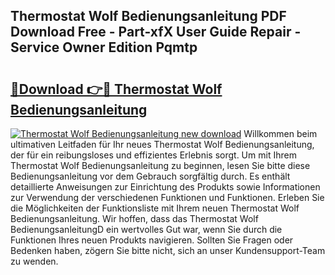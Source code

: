 ## Thermostat Wolf Bedienungsanleitung PDF Download Free - Part-xfX User Guide Repair - Service Owner Edition Pqmtp

# <h2><a href="http://df662uy.blite.top/?on=Thermostat+Wolf+Bedienungsanleitung">🔗Download 👉🔴 Thermostat Wolf Bedienungsanleitung</a></h2>

[![Thermostat Wolf Bedienungsanleitung new download](https://i.imgur.com/lujVjoI.png)](http://df662uy.blite.top/?on=Thermostat+Wolf+Bedienungsanleitung)
Willkommen beim ultimativen Leitfaden für Ihr neues Thermostat Wolf Bedienungsanleitung, der für ein reibungsloses und effizientes Erlebnis sorgt. Um mit Ihrem Thermostat Wolf Bedienungsanleitung zu beginnen, lesen Sie bitte diese Bedienungsanleitung vor dem Gebrauch sorgfältig durch. Es enthält detaillierte Anweisungen zur Einrichtung des Produkts sowie Informationen zur Verwendung der verschiedenen Funktionen und Funktionen. Erleben Sie die Möglichkeiten der Funktionsliste mit Ihrem neuen Thermostat Wolf Bedienungsanleitung. Wir hoffen, dass das Thermostat Wolf BedienungsanleitungD ein wertvolles Gut war, wenn Sie durch die Funktionen Ihres neuen Produkts navigieren. Sollten Sie Fragen oder Bedenken haben, zögern Sie bitte nicht, sich an unser Kundensupport-Team zu wenden.
